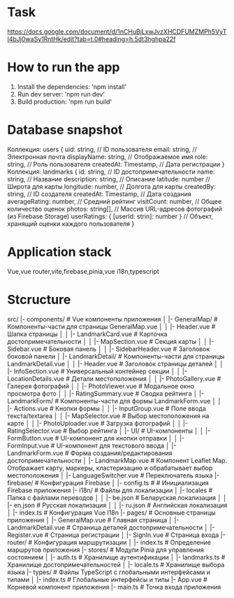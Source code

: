 # Task
https://docs.google.com/document/d/1nCHuBjLxwJvzXHCDFUMZMPh5VyTI4bJj0waSy1RntHk/edit?tab=t.0#heading=h.5dt3hghpa22f
# How to run the app
1. Install the dependencies: 'npm install'
2. Run dev server: 'npm run dev'
3. Build production: 'npm run build'
# Database snapshot
Коллекция: users
{
  uid: string,             // ID пользователя
  email: string,           // Электронная почта
  displayName: string,     // Отображаемое имя
  role: string,            // Роль пользователя
  createdAt: Timestamp,    // Дата регистрации
}
Коллекция: landmarks
{
  id: string,              // ID достопримечательности
  name: string,            // Название
  description: string,     // Описание
  latitude: number         // Широта для карты
  longitude: number,       // Долгота для карты
  createdBy: string,       // ID создателя
  createdAt: Timestamp,    // Дата создания
  averageRating: number,   // Средний рейтинг
  visitCount: number,      // Общее количество оценок
  photos: string[],        // Массив URL-адресов фотографий (из Firebase Storage)
  userRatings: { [userId: strin]: number }  // Объект, хранящий оценки каждого пользователя
}
# Application stack
Vue,vue router,vite,firebase,pinia,vue i18n,typescript
# Stcructure
src/
|- components/                  # Vue компоненты приложения
│   |- GeneralMap/              # Компоненты-части для страницы GeneralMap.vue
│   │    |- Header.vue          # Шапка страницы
│   │    |- LandmarkCard.vue    # Карточка достопримечательности
│   │    |- MapSection.vue      # Секция карты
│   │    |- Sidebar.vue         # Боковая панель
│   │    |- SidebarHeader.vue   # Заголовок боковой панели
│   |- LandmarkDetail/          # Компоненты-части для страницы LandmarkDetail.vue
│   │    |- Header.vue          # Заголовок страницы деталей
│   │    |- InfoSection.vue     # Универсальный контейнер секции
│   │    |- LocationDetails.vue # Детали местоположения
│   │    |- PhotoGallery.vue    # Галерея фотографий
│   │    |- PhotoViewer.vue     # Модальное окно просмотра фото
│   │    |- RatingSummary.vue   # Сводка рейтинга
│   |- LandmarkForm/            # Компоненты-части для формы LandmarkForm.vue
│   │    |- Actions.vue         # Кнопки формы
│   │    |- InputGroup.vue      # Поле ввода текста/textarea
│   │    |- MapSelector.vue     # Выбор местоположения на карте
│   │    |- PhotoUploader.vue   # Загрузка фотографий
│   │    |- RatingSelector.vue  # Выбор рейтинга
│   |- UI/                      # UI-компоненты
│   │    |- FormButton.vue      # UI-компонент для кнопки отправки
│   │    |- FormInput.vue       # UI-компонент для текстового ввода
│   |- LandmarkForm.vue         # Форма создания/редактирования достопримечательности
│   |- LandmarkMap.vue          # Компонент Leaflet Map. Отображает карту, маркеры, кластеризацию и обрабатывает выбор местоположения
│   |- LanguageSwitcher.vue     # Переключатель языка
|- firebase/                    # Конфигурация Firebase
│   |- config.ts                # # Инициализация Firebase приложения
|- i18n/                        # Файлы для локализации
│   |- locales                  # Папка с файлами переводов
│   │    |- be.json             # Беларуская локализация
│   │    |- en.json             # Русская локализация
│   │    |- ru.json             # Английская локализация
│   |- index.ts                 # Конфигурация Vue I18n
|- pages/                       # Основные страницы приложения
│   |- GeneralMap.vue           # Главная страница
│   |- LandmarkDetail.vue       # Страница деталей достопримечательности
│   |- Register.vue             # Страница регистрации
│   |- SignIn.vue               # Страница входа
|- router/                      # Конфигурация маршрутизации
│   |- index.ts                 # Определение маршрутов приложения
|- stores/                      # Модули Pinia для управления состоянием
│   |- auth.ts                  # Хранилище аутентификации
│   |- landmarks.ts             # Хранилище достопримечательностей
│   |- locale.ts                # Хранилище выбора языка
|- types/                       # Файлы TypeScript с глобальными интерфейсами и типами
│   |- index.ts                 # Глобальные интерфейсы и типы
|- App.vue                      # Корневой компонент приложения
|- main.ts                      # Точка входа приложения
